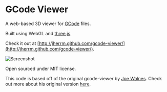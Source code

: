 GCode Viewer
============

A web-based 3D viewer for [GCode](http://en.wikipedia.org/wiki/G-code) files.

Built using WebGL and [three.js](https://github.com/mrdoob/three.js/).

Check it out at [http://jherrm.github.com/gcode-viewer/](http://jherrm.github.com/gcode-viewer/).

![Screenshot](https://github.com/jherrm/gcode-viewer/raw/master/screenshots/octocat1.png)

Open sourced under MIT license.

This code is based off of the original gcode-viewer by [Joe Walnes](http://joewalnes.com). Check out more about his original version [here](http://joewalnes.com/2012/04/01/a-3d-webgl-gcode-viewer-for-understanding-3d-printers/).
